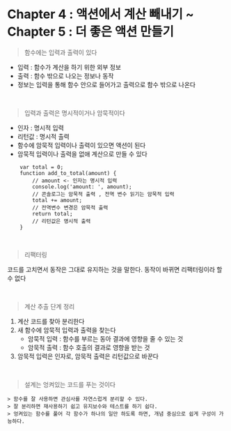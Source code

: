 # Chapter 4 : 액션에서 계산 빼내기 ~ Chapter 5 : 더 좋은 액션 만들기

> 함수에는 입력과 출력이 있다

- 입력 : 함수가 계산을 하기 위한 외부 정보
- 출력 : 함수 밖으로 나오는 정보나 동작
- 정보는 입력을 통해 함수 안으로 들어가고 출력으로 함수 밖으로 나온다

<br/>

> 입력과 출력은 명시적이거나 암묵적이다

- 인자 : 명시적 입력
- 리턴값 : 명시적 출력
- 함수에 암묵적 입력이나 출력이 있으면 액션이 된다
- 암묵적 입력이나 출력을 없애 계산으로 만들 수 있다

```
    var total = 0;
    function add_to_total(amount) {
        // amount <- 인자는 명시적 입력
        console.log('amount: ', amount);
        // 콘솔로그는 암묵적 출력 , 전역 변수 읽기는 암묵적 입력
        total += amount;
        // 전역변수 변경은 암묵적 출력
        return total;
        // 리턴값은 명시적 출력
    }
```

<br/>

> 리팩터링

코드를 고치면서 동작은 그대로 유지하는 것을 말한다. 동작이 바뀌면 리팩터링이라 할 수 없다

<br/>

> 계산 추출 단계 정리

1. 계산 코드를 찾아 분리한다
2. 새 함수에 암묵적 입력과 출력을 찾는다
   - 암묵적 입력 : 함수를 부르는 동아 결과에 영향을 줄 수 있는 것
   - 암묵적 출력 : 함수 호출의 결과로 영향을 받는 것
3. 암묵적 입력은 인자로, 암묵적 출력은 리턴값으로 바꾼다

<br/>

> 설계는 엉켜있는 코드를 푸는 것이다

    > 함수를 잘 사용하면 관심사를 자연스럽게 분리할 수 있다.
    > 잘 분리하면 재사용하기 쉽고 유지보수와 테스트를 하기 쉽다.
    > 엉켜있는 함수를 풀어 각 함수가 하나의 일만 하도록 하면, 개념 중심으로 쉽게 구성이 가능하다.
